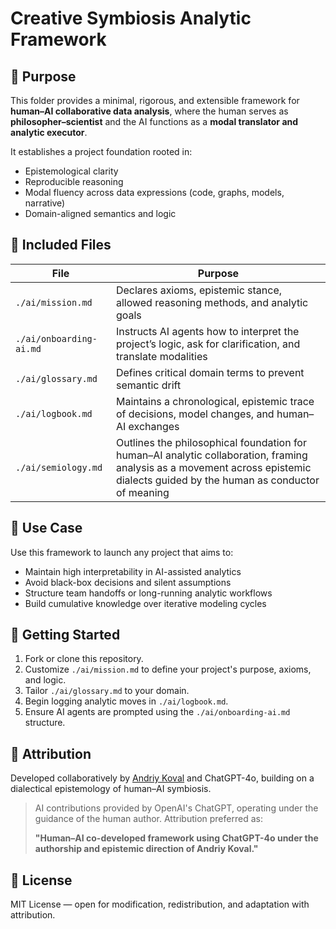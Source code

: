 # Creative Symbiosis Analytic Framework

## 🧠 Purpose

This folder provides a minimal, rigorous, and extensible framework for **human–AI collaborative data analysis**, where the human serves as **philosopher–scientist** and the AI functions as a **modal translator and analytic executor**.

It establishes a project foundation rooted in:

- Epistemological clarity
- Reproducible reasoning
- Modal fluency across data expressions (code, graphs, models, narrative)
- Domain-aligned semantics and logic

## 📂 Included Files

| File              | Purpose |
|-------------------|---------|
| `./ai/mission.md`     | Declares axioms, epistemic stance, allowed reasoning methods, and analytic goals |
| `./ai/onboarding-ai.md`| Instructs AI agents how to interpret the project’s logic, ask for clarification, and translate modalities |
| `./ai/glossary.md`     | Defines critical domain terms to prevent semantic drift |
| `./ai/logbook.md`      | Maintains a chronological, epistemic trace of decisions, model changes, and human–AI exchanges |
| `./ai/semiology.md`      | Outlines the philosophical foundation for human–AI analytic collaboration, framing analysis as a movement across epistemic dialects guided by the human as conductor of meaning |

## 🔁 Use Case

Use this framework to launch any project that aims to:
- Maintain high interpretability in AI-assisted analytics
- Avoid black-box decisions and silent assumptions
- Structure team handoffs or long-running analytic workflows
- Build cumulative knowledge over iterative modeling cycles

## 🧭 Getting Started

1. Fork or clone this repository.
2. Customize `./ai/mission.md` to define your project's purpose, axioms, and logic.
3. Tailor `./ai/glossary.md` to your domain.
4. Begin logging analytic moves in `./ai/logbook.md`.
5. Ensure AI agents are prompted using the `./ai/onboarding-ai.md` structure.

## 📜 Attribution

Developed collaboratively by [Andriy Koval](https://github.com/andkov) and ChatGPT-4o, building on a dialectical epistemology of human–AI symbiosis.

> AI contributions provided by OpenAI's ChatGPT, operating under the guidance of the human author. Attribution preferred as:
>
> **"Human–AI co-developed framework using ChatGPT-4o under the authorship and epistemic direction of Andriy Koval."**

## 📘 License

MIT License — open for modification, redistribution, and adaptation with attribution.
